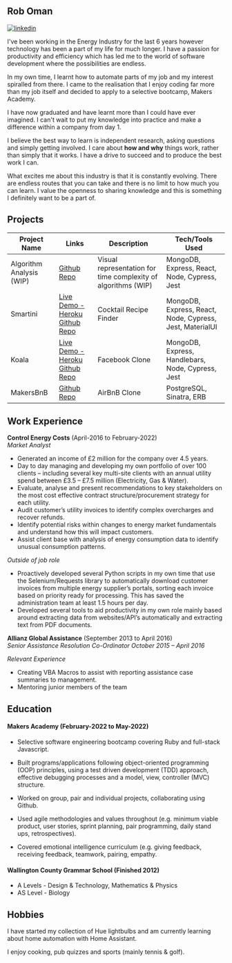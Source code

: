 ## Rob Oman

[![linkedin](https://img.shields.io/badge/LinkedIn-0077B5?style=for-the-badge&logo=linkedin&logoColor=white)](https://www.linkedin.com/in/rob-oman)

I've been working in the Energy Industry for the last 6 years however technology has been a part of my life for much longer. I have a passion for productivity and efficiency which has led me to the world of software development where the possibilities are endless.

In my own time, I learnt how to automate parts of my job and my interest spiralled from there. I came to the realisation that I enjoy coding far more than my job itself and decided to apply to a selective bootcamp, Makers Academy.

I have now graduated and have learnt more than I could have ever imagined. I can't wait to put my knowledge into practice and make a difference within a company from day 1.

I believe the best way to learn is independent research, asking questions and simply getting involved. I care about **how and why** things work, rather than simply that it works. I have a drive to succeed and to produce the best work I can.

What excites me about this industry is that it is constantly evolving. There are endless routes that you can take and there is no limit to how much you can learn. I value the openness to sharing knowledge and this is something I definitely want to be a part of.


## Projects

| Project Name       | Links                           | Description                                                  | Tech/Tools Used                                          |
|--------------------|---------------------------------|--------------------------------------------------------------|----------------------------------------------------------|
| Algorithm Analysis (WIP) | [Github Repo](https://github.com/r94o/algorithm-complexity) | Visual representation for time complexity of algorithms (WIP) | MongoDB, Express, React, Node, Cypress, Jest |
| Smartini           | [Live Demo - Heroku](https://smartini-makers.herokuapp.com/)  [Github Repo](https://github.com/r94o/smartini) | Cocktail Recipe Finder                                       | MongoDB, Express, React, Node, Cypress, Jest, MaterialUI |
| Koala              | [Live Demo - Heroku](https://koala-acebook.herokuapp.com/)  [Github Repo](https://github.com/r94o/Koala) | Facebook Clone                                               | MongoDB, Express, Handlebars, Node, Cypress, Jest        |
| MakersBnB          | [Github Repo](https://github.com/r94o/MakersBnB) | AirBnB Clone                                                 | PostgreSQL, Sinatra, ERB                                 |
## Work Experience

**Control Energy Costs** (April-2016 to February-2022)  
_Market Analyst_

- Generated an income of £2 million for the company over 4.5 years.
- Day to day managing and developing my own portfolio of over 100 clients – including several key multi-site clients with an annual utility spend between £3.5 – £7.5 million (Electricity, Gas & Water).
- Evaluate, analyse and present recommendations to key stakeholders on the most cost effective contract structure/procurement strategy for each utility.
- Audit customer’s utility invoices to identify complex overcharges and recover refunds.
- Identify potential risks within changes to energy market fundamentals and understand how this will impact
customers.
- Assist client base with analysis of energy consumption data to identify unusual consumption patterns.

_Outside of job role_
- Proactively developed several Python scripts in my own time that use the Selenium/Requests library to automatically download customer invoices from multiple energy supplier’s portals, sorting each invoice based on priority ready for processing. This has saved the administration team at least 1.5 hours per day.
- Developed several tools to aid productivity in my own role mainly based around extracting data from websites/API’s automatically and extracting text from PDF documents.


**Allianz Global Assistance** (September 2013 to April 2016)  
_Senior Assistance Resolution Co-Ordinator October 2015 – April 2016_

_Relevant Experience_
- Creating VBA Macros to assist with reporting assistance case summaries to management.
- Mentoring junior members of the team


## Education

#### Makers Academy (February-2022 to May-2022)

- Selective software engineering bootcamp covering Ruby and full-stack Javascript.

- Built programs/applications following object-oriented programming (OOP) principles, using a test driven development (TDD) approach, effective debugging processes and a model, view, controller (MVC) structure.

- Worked on group, pair and individual projects, collaborating using Github.

- Used agile methodologies and values throughout (e.g. minimum viable product, user stories, sprint planning, pair programming, daily stand ups, retrospectives).

- Covered emotional intelligence curriculum (e.g. giving feedback, receiving feedback, teamwork, pairing, empathy.

#### Wallington County Grammar School (Finished 2012)

- A Levels - Design & Technology, Mathematics & Physics
- AS Level - Biology

## Hobbies

I have started my collection of Hue lightbulbs and am currently learning about home automation with Home Assistant.

I enjoy cooking, pub quizzes and sports (mainly tennis & golf).
